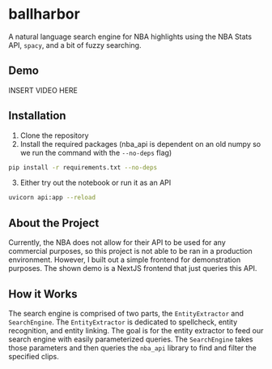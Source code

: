 # ballharbor
A natural language search engine for NBA highlights using the NBA Stats API, `spacy`, and a bit of fuzzy searching. 

## Demo

INSERT VIDEO HERE

## Installation

1. Clone the repository
2. Install the required packages (nba_api is dependent on an old numpy so we run the command with the `--no-deps` flag)
```bash
pip install -r requirements.txt --no-deps
```
3. Either try out the notebook or run it as an API
```bash
uvicorn api:app --reload
```

## About the Project

Currently, the NBA does not allow for their API to be used for any commercial purposes, so this project is not able to be ran in a production environment. However, I built out a simple frontend for demonstration purposes. The shown demo is a NextJS frontend that just queries this API.

## How it Works

The search engine is comprised of two parts, the `EntityExtractor` and `SearchEngine`. The `EntityExtractor` is dedicated to spellcheck, entity recognition, and entity linking. The goal is for the entity extractor to feed our search engine with easily parameterized queries. The `SearchEngine` takes those parameters and then queries the `nba_api` library to find and filter the specified clips.


